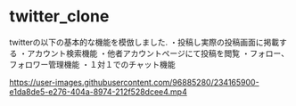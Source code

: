 # twitter_clone

twitterの以下の基本的な機能を模倣しました.
・投稿し実際の投稿画面に掲載する
・アカウント検索機能
・他者アカウントページにて投稿を閲覧
・フォロー、フォロワー管理機能
・１対１でのチャット機能



https://user-images.githubusercontent.com/96885280/234165900-e1da8de5-e276-404a-8974-212f528dcee4.mp4

